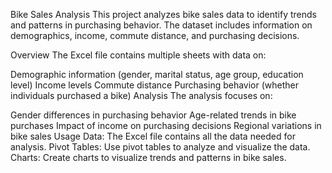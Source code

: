 Bike Sales Analysis
This project analyzes bike sales data to identify trends and patterns in purchasing behavior. The dataset includes information on demographics, income, commute distance, and purchasing decisions.

Overview
The Excel file contains multiple sheets with data on:

Demographic information (gender, marital status, age group, education level)
Income levels
Commute distance
Purchasing behavior (whether individuals purchased a bike)
Analysis
The analysis focuses on:

Gender differences in purchasing behavior
Age-related trends in bike purchases
Impact of income on purchasing decisions
Regional variations in bike sales
Usage
Data: The Excel file contains all the data needed for analysis.
Pivot Tables: Use pivot tables to analyze and visualize the data.
Charts: Create charts to visualize trends and patterns in bike sales.
